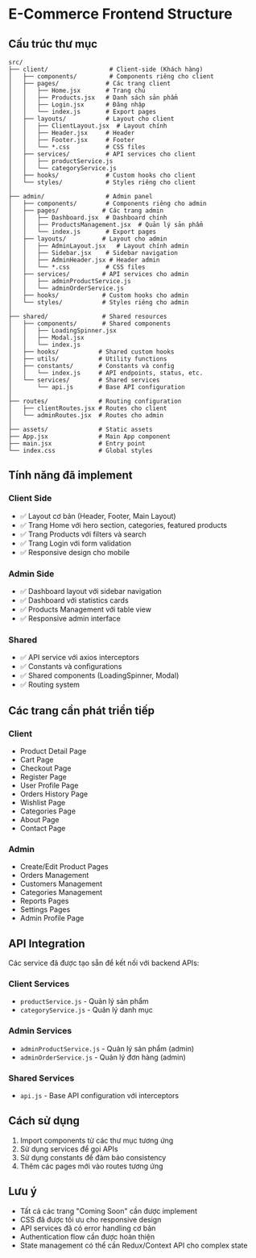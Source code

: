 # E-Commerce Frontend Structure

## Cấu trúc thư mục

```
src/
├── client/                 # Client-side (Khách hàng)
│   ├── components/         # Components riêng cho client
│   ├── pages/             # Các trang client
│   │   ├── Home.jsx       # Trang chủ
│   │   ├── Products.jsx   # Danh sách sản phẩm
│   │   ├── Login.jsx      # Đăng nhập
│   │   └── index.js       # Export pages
│   ├── layouts/           # Layout cho client
│   │   ├── ClientLayout.jsx  # Layout chính
│   │   ├── Header.jsx     # Header
│   │   ├── Footer.jsx     # Footer
│   │   └── *.css          # CSS files
│   ├── services/          # API services cho client
│   │   ├── productService.js
│   │   └── categoryService.js
│   ├── hooks/             # Custom hooks cho client
│   └── styles/            # Styles riêng cho client
│
├── admin/                 # Admin panel
│   ├── components/        # Components riêng cho admin
│   ├── pages/            # Các trang admin
│   │   ├── Dashboard.jsx  # Dashboard chính
│   │   ├── ProductsManagement.jsx  # Quản lý sản phẩm
│   │   └── index.js       # Export pages
│   ├── layouts/          # Layout cho admin
│   │   ├── AdminLayout.jsx   # Layout chính admin
│   │   ├── Sidebar.jsx    # Sidebar navigation
│   │   ├── AdminHeader.jsx # Header admin
│   │   └── *.css          # CSS files
│   ├── services/         # API services cho admin
│   │   ├── adminProductService.js
│   │   └── adminOrderService.js
│   ├── hooks/            # Custom hooks cho admin
│   └── styles/           # Styles riêng cho admin
│
├── shared/               # Shared resources
│   ├── components/       # Shared components
│   │   ├── LoadingSpinner.jsx
│   │   ├── Modal.jsx
│   │   └── index.js
│   ├── hooks/           # Shared custom hooks
│   ├── utils/           # Utility functions
│   ├── constants/       # Constants và config
│   │   └── index.js     # API endpoints, status, etc.
│   └── services/        # Shared services
│       └── api.js       # Base API configuration
│
├── routes/              # Routing configuration
│   ├── clientRoutes.jsx # Routes cho client
│   └── adminRoutes.jsx  # Routes cho admin
│
├── assets/              # Static assets
├── App.jsx              # Main App component
├── main.jsx             # Entry point
└── index.css            # Global styles
```

## Tính năng đã implement

### Client Side
- ✅ Layout cơ bản (Header, Footer, Main Layout)
- ✅ Trang Home với hero section, categories, featured products
- ✅ Trang Products với filters và search
- ✅ Trang Login với form validation
- ✅ Responsive design cho mobile

### Admin Side
- ✅ Dashboard layout với sidebar navigation
- ✅ Dashboard với statistics cards
- ✅ Products Management với table view
- ✅ Responsive admin interface

### Shared
- ✅ API service với axios interceptors
- ✅ Constants và configurations
- ✅ Shared components (LoadingSpinner, Modal)
- ✅ Routing system

## Các trang cần phát triển tiếp

### Client
- Product Detail Page
- Cart Page
- Checkout Page
- Register Page
- User Profile Page
- Orders History Page
- Wishlist Page
- Categories Page
- About Page
- Contact Page

### Admin
- Create/Edit Product Pages
- Orders Management
- Customers Management
- Categories Management
- Reports Pages
- Settings Pages
- Admin Profile Page

## API Integration

Các service đã được tạo sẵn để kết nối với backend APIs:

### Client Services
- `productService.js` - Quản lý sản phẩm
- `categoryService.js` - Quản lý danh mục

### Admin Services
- `adminProductService.js` - Quản lý sản phẩm (admin)
- `adminOrderService.js` - Quản lý đơn hàng (admin)

### Shared Services
- `api.js` - Base API configuration với interceptors

## Cách sử dụng

1. Import components từ các thư mục tương ứng
2. Sử dụng services để gọi APIs
3. Sử dụng constants để đảm bảo consistency
4. Thêm các pages mới vào routes tương ứng

## Lưu ý

- Tất cả các trang "Coming Soon" cần được implement
- CSS đã được tối ưu cho responsive design
- API services đã có error handling cơ bản
- Authentication flow cần được hoàn thiện
- State management có thể cần Redux/Context API cho complex state
